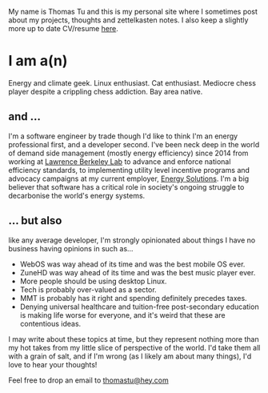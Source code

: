 My name is Thomas Tu and this is my personal site where I sometimes post about my projects, thoughts and zettelkasten notes.  I also keep a slightly more up to date CV/resume [here](/resume).

# I am a(n)

Energy and climate geek.  Linux enthusiast.  Cat enthusiast.  Mediocre chess player despite a crippling chess addiction.  Bay area native.

## and ...

I'm a software engineer by trade though I'd like to think I'm an energy professional first, and a developer second.  I've been neck deep in the world of demand side management (mostly energy efficiency) since 2014 from working at [Lawrence Berkeley Lab](https://ees.lbl.gov/) to advance and enforce national efficiency standards, to implementing utility level incentive programs and advocacy campaigns at my current employer, [Energy Solutions](https://energy-solution.com).  I'm a big believer that software has a critical role in society's ongoing struggle to decarbonise the world's energy systems.

## ... but also

like any average developer, I'm strongly opinionated about things I have no business having opinions in such as...

- WebOS was way ahead of its time and was the best mobile OS ever.
- ZuneHD was way ahead of its time and was the best music player ever.
- More people should be using desktop Linux.
- Tech is probably over-valued as a sector.
- MMT is probably has it right and spending definitely precedes taxes.
- Denying universal healthcare and tuition-free post-secondary education is making life worse for everyone, and it's weird that these are contentious ideas.

I may write about these topics at time, but they represent nothing more than my hot takes from my little slice of perspective of the world.  I'd take them all with a grain of salt, and if I'm wrong (as I likely am about many things), I'd love to hear your thoughts!

Feel free to drop an email to thomastu@hey.com